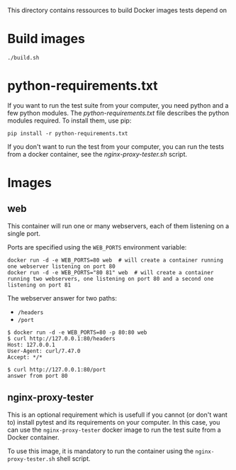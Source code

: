 This directory contains ressources to build Docker images tests depend on

# Build images

    ./build.sh   


# python-requirements.txt

If you want to run the test suite from your computer, you need python and a few python modules.
The _python-requirements.txt_ file describes the python modules required. To install them, use
pip:

    pip install -r python-requirements.txt

If you don't want to run the test from your computer, you can run the tests from a docker container, see the _nginx-proxy-tester.sh_ script.


# Images

## web

This container will run one or many webservers, each of them listening on a single port.

Ports are specified using the `WEB_PORTS` environment variable:

    docker run -d -e WEB_PORTS=80 web  # will create a container running one webserver listening on port 80
    docker run -d -e WEB_PORTS="80 81" web  # will create a container running two webservers, one listening on port 80 and a second one listening on port 81

The webserver answer for two paths:

- `/headers`
- `/port`

```
$ docker run -d -e WEB_PORTS=80 -p 80:80 web
$ curl http://127.0.0.1:80/headers
Host: 127.0.0.1
User-Agent: curl/7.47.0
Accept: */*

$ curl http://127.0.0.1:80/port
answer from port 80

```


## nginx-proxy-tester

This is an optional requirement which is usefull if you cannot (or don't want to) install pytest and its requirements on your computer. In this case, you can use the `nginx-proxy-tester` docker image to run the test suite from a Docker container.

To use this image, it is mandatory to run the container using the `nginx-proxy-tester.sh` shell script. 


